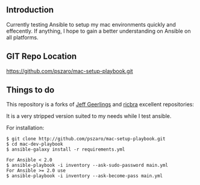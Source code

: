                    
Introduction
-----------------
Currently testing Ansible to setup my mac environments quickly and effecently. If anything, I hope to gain a better understanding on Ansible on all platforms.
                   
GIT Repo Location
-----------------
https://github.com/pszaro/mac-setup-playbook.git
                   
Things to do
-----------------

This repository is a forks of [Jeff Geerlings](https://github.com/geerlingguy/mac-dev-playbook) and [ricbra](https://github.com/ricbra/mac-dev-playbook) excellent repositories:

It is a very stripped version suited to my needs while I test ansible.

For installation:

    $ git clone http://github.com/pszaro/mac-setup-playbook.git
    $ cd mac-dev-playbook
    $ ansible-galaxy install -r requirements.yml

    For Ansible < 2.0
    $ ansible-playbook -i inventory --ask-sudo-password main.yml
    For Ansible >= 2.0 use
    $ ansible-playbook -i inventory --ask-become-pass main.yml


